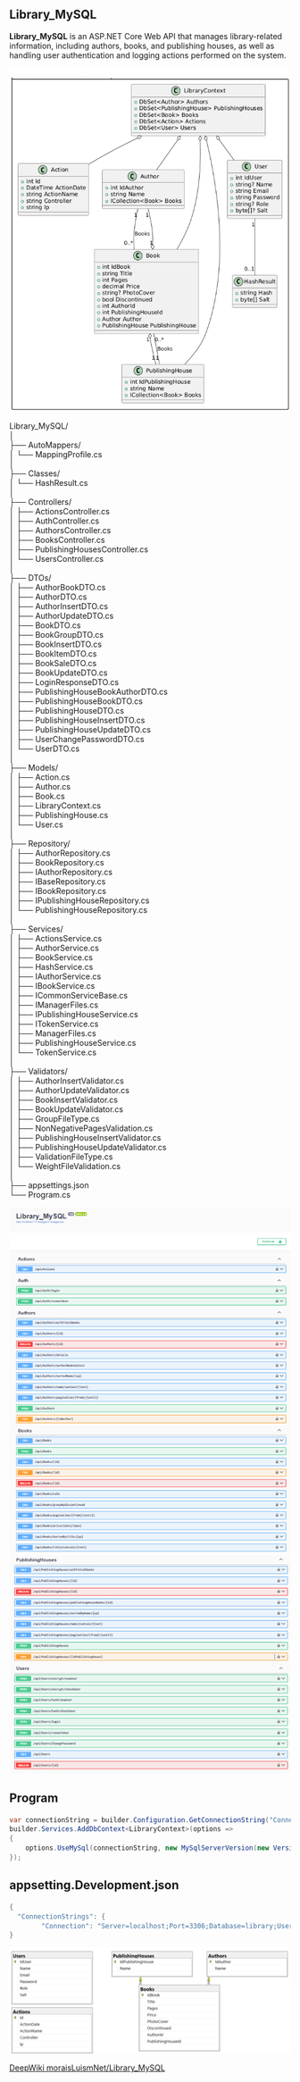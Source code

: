 ## Library_MySQL

**Library_MySQL** is an ASP.NET Core Web API that manages library-related information, including authors, books, and publishing houses, as well as handling user authentication and logging actions performed on the system.

![Library_MySQL](img/UML.png)

Library_MySQL/  
│  
├── AutoMappers/  
│   └── MappingProfile.cs  
│  
├── Classes/  
│   └── HashResult.cs  
│  
├── Controllers/  
│   ├── ActionsController.cs  
│   ├── AuthController.cs  
│   ├── AuthorsController.cs  
│   ├── BooksController.cs  
│   ├── PublishingHousesController.cs  
│   └── UsersController.cs  
│  
├── DTOs/  
│   ├── AuthorBookDTO.cs  
│   ├── AuthorDTO.cs  
│   ├── AuthorInsertDTO.cs  
│   ├── AuthorUpdateDTO.cs  
│   ├── BookDTO.cs  
│   ├── BookGroupDTO.cs  
│   ├── BookInsertDTO.cs  
│   ├── BookItemDTO.cs  
│   ├── BookSaleDTO.cs  
│   ├── BookUpdateDTO.cs  
│   ├── LoginResponseDTO.cs  
│   ├── PublishingHouseBookAuthorDTO.cs  
│   ├── PublishingHouseBookDTO.cs  
│   ├── PublishingHouseDTO.cs  
│   ├── PublishingHouseInsertDTO.cs  
│   ├── PublishingHouseUpdateDTO.cs  
│   ├── UserChangePasswordDTO.cs  
│   └── UserDTO.cs  
│  
├── Models/  
│   ├── Action.cs  
│   ├── Author.cs  
│   ├── Book.cs  
│   ├── LibraryContext.cs  
│   ├── PublishingHouse.cs  
│   └── User.cs  
│  
├── Repository/  
│   ├── AuthorRepository.cs  
│   ├── BookRepository.cs  
│   ├── IAuthorRepository.cs  
│   ├── IBaseRepository.cs  
│   ├── IBookRepository.cs  
│   ├── IPublishingHouseRepository.cs  
│   └── PublishingHouseRepository.cs  
│  
├── Services/  
│   ├── ActionsService.cs  
│   ├── AuthorService.cs  
│   ├── BookService.cs  
│   ├── HashService.cs  
│   ├── IAuthorService.cs  
│   ├── IBookService.cs  
│   ├── ICommonServiceBase.cs  
│   ├── IManagerFiles.cs  
│   ├── IPublishingHouseService.cs  
│   ├── ITokenService.cs  
│   ├── ManagerFiles.cs  
│   ├── PublishingHouseService.cs  
│   └── TokenService.cs  
│  
├── Validators/  
│   ├── AuthorInsertValidator.cs  
│   ├── AuthorUpdateValidator.cs  
│   ├── BookInsertValidator.cs  
│   ├── BookUpdateValidator.cs  
│   ├── GroupFileType.cs  
│   ├── NonNegativePagesValidation.cs  
│   ├── PublishingHouseInsertValidator.cs  
│   ├── PublishingHouseUpdateValidator.cs  
│   ├── ValidationFileType.cs  
│   └── WeightFileValidation.cs  
│  
├── appsettings.json  
└── Program.cs  


![Library_MySQL](img/1.png)
![Library_MySQL](img/2.png)


## Program
```cs 
var connectionString = builder.Configuration.GetConnectionString("Connection");
builder.Services.AddDbContext<LibraryContext>(options =>
{
    options.UseMySql(connectionString, new MySqlServerVersion(new Version(8, 0, 31)));
});
``` 

## appsetting.Development.json
```cs 
{
  "ConnectionStrings": {
        "Connection": "Server=localhost;Port=3306;Database=library;User=root;Password=root"
}
``` 

![Library_MySQL](img/DB.png)

[DeepWiki moraisLuismNet/Library_MySQL](https://deepwiki.com/moraisLuismNet/Library_MySQL)